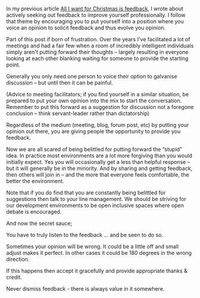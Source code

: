 In my previous article [All I want for Christmas is feedback]("/blog/all-i-want-for-christmas-is-feedback"), I wrote about actively seeking out feedback to improve yourself professionally. I follow that theme by encouraging you to put yourself into a position where you voice an opinion to solicit feedback and thus evolve you opinion.

Part of this post if born of frustration. Over the years I've facilitated a lot of meetings and had a fair few when a room of incredibly intelligent individuals simply aren't putting forward their thoughts – largely resulting in everyone looking at each other blanking waiting for someone to provide the starting point.

Generally you only need one person to voice their option to galvanise discussion – but until then it can be painful.

(Advice to meeting facilitators; if you find yourself in a similar situation, be prepared to put your own opinion into the mix to start the conversation. Remember to put this forward as a suggestion for discussion not a foregone conclusion – think servant-leader rather than dictatorship)

Regardless of the medium (meeting, blog, forum post, etc) by putting your opinion out there, you are giving people the opportunity to provide you feedback.

Now we are all scared of being belittled for putting forward the “stupid” idea. In practice most environments are a lot more forgiving than you would initially expect. Yes you will occasionally get a less than helpful response – but it will generally be in the minority. And by sharing and getting feedback, then others will join in – and the more that everyone feels comfortable, the better the environment.

Note that if you do find that you are constantly being belittled for suggestions then talk to your line management. We should be striving for our development environments to be open inclusive spaces where open debate is encouraged.

And now the secret sauce;

You have to truly listen to the feedback … and be seen to do so.

Sometimes your opinion will be wrong. It could be a little off and small adjust makes it perfect. In other cases it could be 180 degrees in the wrong direction.

If this happens then accept it gracefully and provide appropriate thanks & credit.

Never dismiss feedback - there is always value in it somewhere.